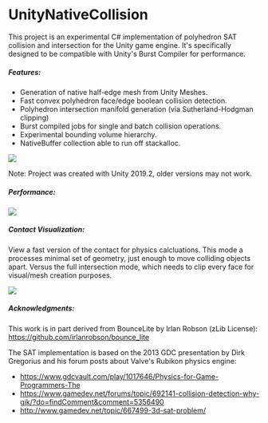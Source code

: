 # UnityNativeCollision #

This project is an experimental C# implementation of polyhedron SAT collision and intersection for the Unity game engine. It's specifically designed to be compatible with Unity's Burst Compiler for performance. 

##### Features:

* Generation of native half-edge mesh from Unity Meshes.
* Fast convex polyhedron face/edge boolean collision detection.
* Polyhedron intersection manifold generation (via Sutherland-Hodgman clipping)
* Burst compiled jobs for single and batch collision operations.
* Experimental bounding volume hierarchy.
* NativeBuffer<T> collection able to run off stackalloc.

<img src="https://i.imgur.com/2r6IAtB.gif" target="_blank" />

Note: Project was created with Unity 2019.2, older versions may not work.

##### Performance:

<img src="https://i.imgur.com/mfPtfYv.jpg" target="_blank" />

##### Contact Visualization:

View a fast version of the contact for physics calcluations. This mode a processes minimal set of geometry, just enough to move colliding objects apart. Versus the full intersection mode, which needs to clip every face for visual/mesh creation purposes.

<img src="https://i.imgur.com/gj2kGu0.gif" target="_blank" />


##### Acknowledgments:
This work is in part derived from BounceLite by Irlan Robson (zLib License): 
https://github.com/irlanrobson/bounce_lite 

The SAT implementation is based on the 2013 GDC presentation by Dirk Gregorius and his forum posts about Valve's Rubikon physics engine:
 * https://www.gdcvault.com/play/1017646/Physics-for-Game-Programmers-The
 * https://www.gamedev.net/forums/topic/692141-collision-detection-why-gjk/?do=findComment&comment=5356490 
 * http://www.gamedev.net/topic/667499-3d-sat-problem/ 
